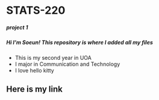 # STATS-220

##### project 1
##### Hi I'm Soeun! This repository is where I added all my files
- This is my second year in UOA
- I major in Communication and Technology
- I love hello kitty

Here is my link
- 

